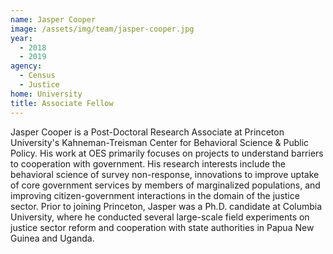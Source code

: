 ```yaml
---
name: Jasper Cooper
image: /assets/img/team/jasper-cooper.jpg 
year: 
  - 2018
  - 2019
agency:   
  - Census
  - Justice 
home: University 
title: Associate Fellow 
---
```


Jasper Cooper is a Post-Doctoral Research Associate at Princeton University's Kahneman-Treisman Center for Behavioral Science & Public Policy. His work at OES primarily focuses on projects to understand barriers to cooperation with government. His research interests include the behavioral science of survey non-response, innovations to improve uptake of core government services by members of marginalized populations, and improving citizen-government interactions in the domain of the justice sector. Prior to joining Princeton, Jasper was a Ph.D. candidate at Columbia University, where he conducted several large-scale field experiments on justice sector reform and cooperation with state authorities in Papua New Guinea and Uganda.

